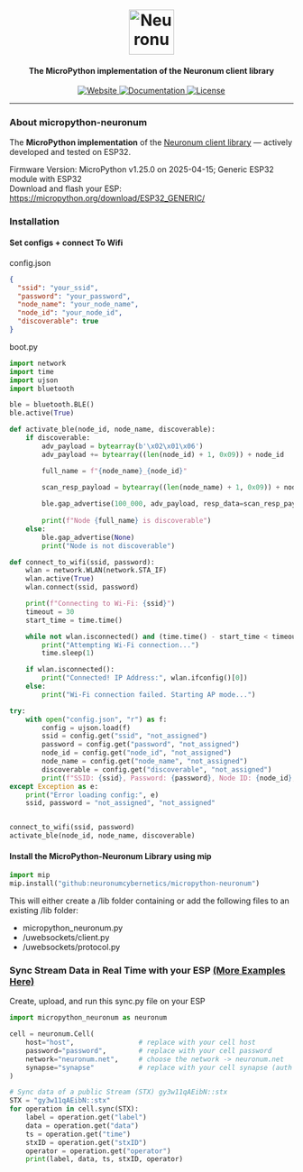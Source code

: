 <h1 align="center">
  <img src="https://neuronum.net/static/neuronum.svg" alt="Neuronum" width="80">
</h1>
<h4 align="center">The MicroPython implementation of the Neuronum client library</h4>

<p align="center">
  <a href="https://neuronum.net">
    <img src="https://img.shields.io/badge/Website-Neuronum-blue" alt="Website">
  </a>
  <a href="https://github.com/neuronumcybernetics/micropython-neuronum">
    <img src="https://img.shields.io/badge/Docs-Read%20now-green" alt="Documentation">
  </a>
  <a href="https://github.com/neuronumcybernetics/neuronum/blob/main/LICENSE.md">
    <img src="https://img.shields.io/badge/License-MIT-blue.svg" alt="License">
  </a>
</p>

---

### **About micropython-neuronum**
The **MicroPython implementation** of the [Neuronum client library](https://pypi.org/project/neuronum/) — actively developed and tested on ESP32.

Firmware Version: MicroPython v1.25.0 on 2025-04-15; Generic ESP32 module with ESP32<br>
Download and flash your ESP: https://micropython.org/download/ESP32_GENERIC/

### **Installation**
#### **Set configs + connect To Wifi**
config.json
```json
{
  "ssid": "your_ssid",
  "password": "your_password",
  "node_name": "your_node_name",
  "node_id": "your_node_id",
  "discoverable": true
}
```

boot.py
```python
import network
import time
import ujson
import bluetooth

ble = bluetooth.BLE()
ble.active(True)

def activate_ble(node_id, node_name, discoverable):
    if discoverable:
        adv_payload = bytearray(b'\x02\x01\x06')
        adv_payload += bytearray((len(node_id) + 1, 0x09)) + node_id

        full_name = f"{node_name}_{node_id}"
        
        scan_resp_payload = bytearray((len(node_name) + 1, 0x09)) + node_name

        ble.gap_advertise(100_000, adv_payload, resp_data=scan_resp_payload)
        
        print(f"Node {full_name} is discoverable")
    else:
        ble.gap_advertise(None)
        print("Node is not discoverable")

def connect_to_wifi(ssid, password):
    wlan = network.WLAN(network.STA_IF)
    wlan.active(True)
    wlan.connect(ssid, password)

    print(f"Connecting to Wi-Fi: {ssid}")
    timeout = 30
    start_time = time.time()

    while not wlan.isconnected() and (time.time() - start_time < timeout):
        print("Attempting Wi-Fi connection...")
        time.sleep(1)

    if wlan.isconnected():
        print("Connected! IP Address:", wlan.ifconfig()[0])
    else:
        print("Wi-Fi connection failed. Starting AP mode...")

try:
    with open("config.json", "r") as f:
        config = ujson.load(f)
        ssid = config.get("ssid", "not_assigned")
        password = config.get("password", "not_assigned")
        node_id = config.get("node_id", "not_assigned")
        node_name = config.get("node_name", "not_assigned")
        discoverable = config.get("discoverable", "not_assigned")
        print(f"SSID: {ssid}, Password: {password}, Node ID: {node_id}, Node Name: {node_name}, Discoverable: {discoverable}")
except Exception as e:
    print("Error loading config:", e)
    ssid, password = "not_assigned", "not_assigned"


connect_to_wifi(ssid, password)
activate_ble(node_id, node_name, discoverable)
```

#### **Install the MicroPython-Neuronum Library using mip**
```python
import mip
mip.install("github:neuronumcybernetics/micropython-neuronum")
```

This will either create a /lib folder containing or add the following files to an existing /lib folder:
- micropython_neuronum.py
- /uwebsockets/client.py
- /uwebsockets/protocol.py


### **Sync Stream Data in Real Time with your ESP** **[(More Examples Here)](https://github.com/neuronumcybernetics/micropython-neuronum/tree/main/examples)**
Create, upload, and run this sync.py file on your ESP
```python
import micropython_neuronum as neuronum

cell = neuronum.Cell(
    host="host",                # replace with your cell host
    password="password",        # replace with your cell password
    network="neuronum.net",     # choose the network -> neuronum.net
    synapse="synapse"           # replace with your cell synapse (auth token)
)

# Sync data of a public Stream (STX) gy3w11qAEibN::stx
STX = "gy3w11qAEibN::stx"
for operation in cell.sync(STX):
    label = operation.get("label")
    data = operation.get("data")
    ts = operation.get("time")
    stxID = operation.get("stxID")
    operator = operation.get("operator")
    print(label, data, ts, stxID, operator)
```
